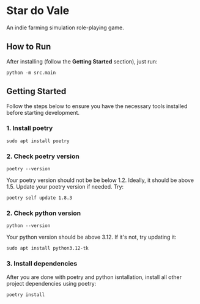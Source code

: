 # Star do Vale

An indie farming simulation role-playing game.

## How to Run

After installing (follow the **Getting Started** section), just run:

```shell
python -m src.main
```

## Getting Started

Follow the steps below to ensure you have the necessary tools installed before starting development.

### 1. Install poetry

```shell
sudo apt install poetry
```

### 2. Check poetry version

```shell
poetry --version
```

Your poetry version should not be be below 1.2. Ideally, it should be above 1.5. Update your poetry version if needed. Try:

```shell
poetry self update 1.8.3
```

### 2. Check python version

```shell
python --version
```

Your python version should be above 3.12. If it's not, try updating it:

```shell
sudo apt install python3.12-tk
```

### 3. Install dependencies

After you are done with poetry and python isntallation, install all other project dependencies using poetry:

```shell
poetry install
```
